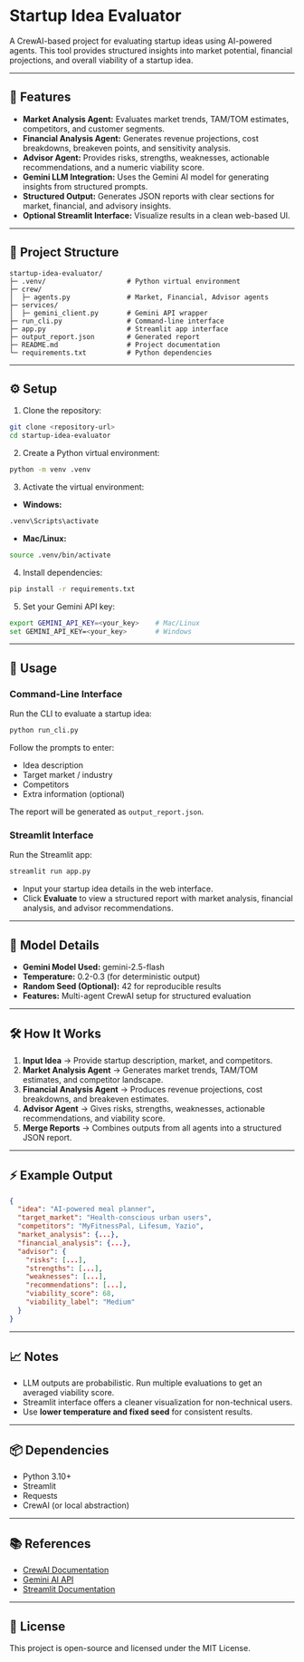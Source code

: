 # Startup Idea Evaluator

A CrewAI-based project for evaluating startup ideas using AI-powered agents. This tool provides structured insights into market potential, financial projections, and overall viability of a startup idea.

---



## 🔧 Features

- **Market Analysis Agent:** Evaluates market trends, TAM/TOM estimates, competitors, and customer segments.
- **Financial Analysis Agent:** Generates revenue projections, cost breakdowns, breakeven points, and sensitivity analysis.
- **Advisor Agent:** Provides risks, strengths, weaknesses, actionable recommendations, and a numeric viability score.
- **Gemini LLM Integration:** Uses the Gemini AI model for generating insights from structured prompts.
- **Structured Output:** Generates JSON reports with clear sections for market, financial, and advisory insights.
- **Optional Streamlit Interface:** Visualize results in a clean web-based UI.

---

## 📂 Project Structure

```
startup-idea-evaluator/
├─ .venv/                    # Python virtual environment
├─ crew/
│  ├─ agents.py              # Market, Financial, Advisor agents
├─ services/
│  ├─ gemini_client.py       # Gemini API wrapper
├─ run_cli.py                # Command-line interface
├─ app.py                    # Streamlit app interface
├─ output_report.json        # Generated report
├─ README.md                 # Project documentation
└─ requirements.txt          # Python dependencies
```

---

## ⚙️ Setup

1. Clone the repository:
```bash
git clone <repository-url>
cd startup-idea-evaluator
```

2. Create a Python virtual environment:
```bash
python -m venv .venv
```

3. Activate the virtual environment:
- **Windows:**
```bash
.venv\Scripts\activate
```
- **Mac/Linux:**
```bash
source .venv/bin/activate
```

4. Install dependencies:
```bash
pip install -r requirements.txt
```

5. Set your Gemini API key:
```bash
export GEMINI_API_KEY=<your_key>    # Mac/Linux
set GEMINI_API_KEY=<your_key>       # Windows
```

---

## 🚀 Usage

### Command-Line Interface
Run the CLI to evaluate a startup idea:
```bash
python run_cli.py
```
Follow the prompts to enter:
- Idea description
- Target market / industry
- Competitors
- Extra information (optional)

The report will be generated as `output_report.json`.

### Streamlit Interface
Run the Streamlit app:
```bash
streamlit run app.py
```
- Input your startup idea details in the web interface.
- Click **Evaluate** to view a structured report with market analysis, financial analysis, and advisor recommendations.

---

## 🧠 Model Details

- **Gemini Model Used:** gemini-2.5-flash
- **Temperature:** 0.2-0.3 (for deterministic output)
- **Random Seed (Optional):** 42 for reproducible results
- **Features:** Multi-agent CrewAI setup for structured evaluation

---

## 🛠 How It Works

1. **Input Idea** → Provide startup description, market, and competitors.
2. **Market Analysis Agent** → Generates market trends, TAM/TOM estimates, and competitor landscape.
3. **Financial Analysis Agent** → Produces revenue projections, cost breakdowns, and breakeven estimates.
4. **Advisor Agent** → Gives risks, strengths, weaknesses, actionable recommendations, and viability score.
5. **Merge Reports** → Combines outputs from all agents into a structured JSON report.

---

## ⚡ Example Output

```json
{
  "idea": "AI-powered meal planner",
  "target_market": "Health-conscious urban users",
  "competitors": "MyFitnessPal, Lifesum, Yazio",
  "market_analysis": {...},
  "financial_analysis": {...},
  "advisor": {
    "risks": [...],
    "strengths": [...],
    "weaknesses": [...],
    "recommendations": [...],
    "viability_score": 68,
    "viability_label": "Medium"
  }
}
```

---

## 📈 Notes

- LLM outputs are probabilistic. Run multiple evaluations to get an averaged viability score.
- Streamlit interface offers a cleaner visualization for non-technical users.
- Use **lower temperature and fixed seed** for consistent results.

---

## 📦 Dependencies

- Python 3.10+
- Streamlit
- Requests
- CrewAI (or local abstraction)

---

## 📚 References

- [CrewAI Documentation](https://www.crewai.com/docs)
- [Gemini AI API](https://developers.google.com/gemini)
- [Streamlit Documentation](https://docs.streamlit.io)

---

## 📝 License

This project is open-source and licensed under the MIT License.
